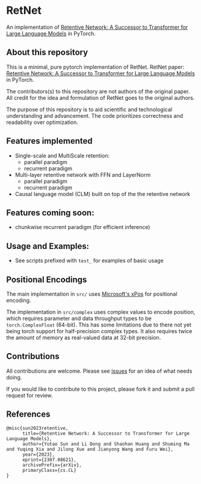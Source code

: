 # RetNet
An implementation of [Retentive Network: A Successor to Transformer
for Large Language Models](https://arxiv.org/pdf/2307.08621.pdf) in PyTorch.

## About this repository
This is a minimal, pure pytorch implementation of RetNet. RetNet paper: [Retentive Network: A Successor to Transformer
for Large Language Models](https://arxiv.org/pdf/2307.08621.pdf) in PyTorch.

The contributors(s) to this repository are not authors of the original paper. All credit for the idea and formulation of RetNet goes to the original authors.

The purpose of this repository is to aid scientific and technological understanding and advancement. The code prioritizes correctness and readability over optimization.

## Features implemented
* Single-scale and MultiScale retention:
  - parallel paradigm
  - recurrent paradigm
* Multi-layer retentive network with FFN and LayerNorm
  - parallel paradigm
  - recurrent paradigm
* Causal language model (CLM) built on top of the the retentive network

## Features coming soon:
* chunkwise recurrent paradigm (for efficient inference)

## Usage and Examples:
* See scripts prefixed with `test_` for examples of basic usage

## Positional Encodings
The main implementation in `src/` uses [Microsoft's xPos](https://github.com/microsoft/torchscale/blob/main/torchscale/component/xpos_relative_position.py) for positional encoding.

The implementation in `src/complex` uses complex values to encode position, which requires parameter and data throughput types to be `torch.ComplexFloat` (64-bit). This has some limitations due to there not yet being torch support for half-precision complex types. It also requires twice the amount of memory as real-valued data at 32-bit precision.

## Contributions
All contributions are welcome. Please see [issues](https://github.com/Jamie-Stirling/RetNet/issues) for an idea of what needs doing.

If you would like to contribute to this project, please fork it and submit a pull request for review.

## References
```
@misc{sun2023retentive,
      title={Retentive Network: A Successor to Transformer for Large Language Models}, 
      author={Yutao Sun and Li Dong and Shaohan Huang and Shuming Ma and Yuqing Xia and Jilong Xue and Jianyong Wang and Furu Wei},
      year={2023},
      eprint={2307.08621},
      archivePrefix={arXiv},
      primaryClass={cs.CL}
}
```
